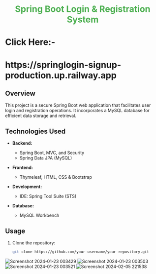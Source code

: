 <h1 align="center" style="color: #4CAF50;">Spring Boot Login & Registration System</h1>
<h1>Click Here:-<h1> https://springlogin-signup-production.up.railway.app</h1>

## Overview

This project is a secure Spring Boot web application that facilitates user login and registration operations. It incorporates a MySQL database for efficient data storage and retrieval.

## Technologies Used

- **Backend:**
  - Spring Boot, MVC, and Security
  - Spring Data JPA (MySQL)

- **Frontend:**
  - Thymeleaf, HTML, CSS & Bootstrap

- **Development:**
  - IDE: Spring Tool Suite (STS)

- **Database:**
  - MySQL Workbench
 
## Usage

1. Clone the repository:
   ```bash
   git clone https://github.com/your-username/your-repository.git
 ![Screenshot 2024-01-23 003429](https://github.com/sdhage1502/Spring-SignEase/assets/124684965/822a4b2f-f565-484e-8661-6c0e20e5c58b)
![Screenshot 2024-01-23 003503](https://github.com/sdhage1502/Spring-SignEase/assets/124684965/62f0e854-3511-48d6-9873-2d8758a69c1c)
![Screenshot 2024-01-23 003521](https://github.com/sdhage1502/Spring-SignEase/assets/124684965/cc8db2e2-61ea-486f-9c87-d6b36bb11e89)
![Screenshot 2024-02-05 221538](https://github.com/sdhage1502/Spring-SignEase/assets/124684965/f3da1625-5b29-45fb-a9f3-bcd83a94efb1)

